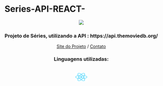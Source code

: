 # Series-API-REACT-

<p align="center">
  <img src="https://i.imgur.com/mdONKpZ.png" width="800">
  <h3 align="center">Projeto de Séries, utilizando a API : https://api.themoviedb.org/</h3>
</p>
<p align="center"> 
  <a href="https://igor-v-santana.github.io/SeriesApp-React/#/">Site do Projeto</a> /
  <a href="https://www.linkedin.com/in/igor-santanaa/">Contato</a>
</p>

 <h3 align="center">Linguagens utilizadas:</h3>
 <div style="display: inline_block" align="center"><br>
  <img align="center" alt="Igor-React" height="30" width="40" src="https://raw.githubusercontent.com/devicons/devicon/master/icons/react/react-original.svg">
<div> 
